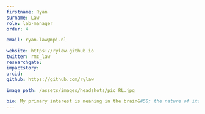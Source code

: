 ```yaml
---
firstname: Ryan
surname: Law
role: lab-manager
order: 4

email: ryan.law@mpi.nl

website: https://rylaw.github.io
twitter: rmc_law
researchgate:
impactstory:
orcid:
github: https://github.com/rylaw

image_path: /assets/images/headshots/pic_RL.jpg

bio: My primary interest is meaning in the brain&#58; the nature of its representation and how it is constructed and conveyed. Previously, I worked as a research assistant at New York University Abu Dhabi, where I studied the brain bases of syntax using MEG. I have a Bachelors degree in Linguistics from UCL. During which, I explored my interests in psycholinguistics, experimental pragmatics, and language development through working in psychology and linguistics laboratories in the UK and the US.
---
```

